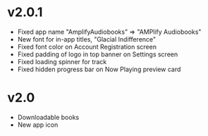 # v2.0.1
- Fixed app name "AmplifyAudiobooks" => "AMPlify Audiobooks"
- New font for in-app titles, "Glacial Indifference"
- Fixed font color on Account Registration screen
- Fixed padding of logo in top banner on Settings screen
- Fixed loading spinner for track 
- Fixed hidden progress bar on Now Playing preview card


# v2.0
- Downloadable books
- New app icon